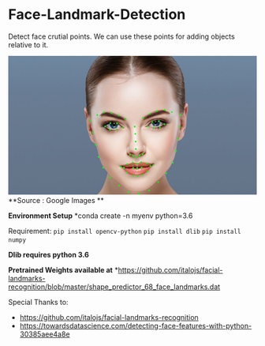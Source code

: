 # Face-Landmark-Detection
Detect face crutial points. We can use these points for adding objects relative to it.

<img src="./resulted_face.jpg">
**Source : Google Images **

**Environment Setup**
*conda create -n myenv python=3.6

Requirement:
  `pip install opencv-python`
  `pip install dlib`
  `pip install numpy`
  
 **Dlib requires python 3.6**
  

**Pretrained Weights available at**
*https://github.com/italojs/facial-landmarks-recognition/blob/master/shape_predictor_68_face_landmarks.dat

Special Thanks to: 
* https://github.com/italojs/facial-landmarks-recognition
* https://towardsdatascience.com/detecting-face-features-with-python-30385aee4a8e

